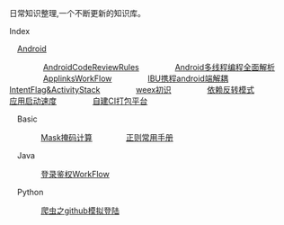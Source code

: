 
日常知识整理,一个不断更新的知识库。


Index 

&emsp;[Android](https://github.com/bytetang/DailyLearning/tree/master/Android)



&emsp;&emsp;&emsp;&emsp; [AndroidCodeReviewRules](https://github.com/bytetang/DailyLearning/blob/master/Android/AndroidCodeReviewRules.md)
&emsp;&emsp;&emsp;&emsp; [Android多线程编程全面解析](https://github.com/bytetang/DailyLearning/blob/master/Android/Android%E5%A4%9A%E7%BA%BF%E7%A8%8B%E7%BC%96%E7%A8%8B%E5%85%A8%E9%9D%A2%E8%A7%A3%E6%9E%90.md)
&emsp;&emsp;&emsp;&emsp; [ApplinksWorkFlow](https://github.com/bytetang/DailyLearning/blob/master/Android/ApplinksWorkFlow.md)
&emsp;&emsp;&emsp;&emsp; [IBU携程android端解耦](https://github.com/bytetang/DailyLearning/blob/master/Android/IBU%E6%90%BA%E7%A8%8Bandroid%E7%AB%AF%E8%A7%A3%E8%80%A6.md)
&emsp;&emsp;&emsp;&emsp; [IntentFlag&ActivityStack](https://github.com/bytetang/DailyLearning/blob/master/Android/IntentFlag%26ActivityStack.md)
&emsp;&emsp;&emsp;&emsp; [weex初识](https://github.com/bytetang/DailyLearning/blob/master/Android/weex%E5%88%9D%E8%AF%86.md)
&emsp;&emsp;&emsp;&emsp; [依赖反转模式](https://github.com/bytetang/DailyLearning/blob/master/Android/%E4%BE%9D%E8%B5%96%E5%8F%8D%E8%BD%AC%E6%A8%A1%E5%BC%8F.md)
&emsp;&emsp;&emsp;&emsp; [应用启动速度](https://github.com/bytetang/DailyLearning/blob/master/Android/%E5%BA%94%E7%94%A8%E5%90%AF%E5%8A%A8%E9%80%9F%E5%BA%A6.md)
&emsp;&emsp;&emsp;&emsp; [自建CI打包平台](https://github.com/bytetang/DailyLearning/blob/master/Android/%E8%87%AA%E5%BB%BACI%E6%89%93%E5%8C%85%E5%B9%B3%E5%8F%B0.md)

&emsp;Basic

&emsp;&emsp;&emsp;&emsp;[Mask掩码计算](https://github.com/bytetang/DailyLearning/blob/master/Basic/Mask%E6%8E%A9%E7%A0%81%E8%AE%A1%E7%AE%97.md)
&emsp;&emsp;&emsp;&emsp;[正则常用手册](https://github.com/bytetang/DailyLearning/blob/master/Basic/%E6%AD%A3%E5%88%99%E5%B8%B8%E7%94%A8%E6%89%8B%E5%86%8C.md)

&emsp;Java

&emsp;&emsp;&emsp;&emsp;[登录鉴权WorkFlow](https://github.com/bytetang/DailyLearning/blob/master/Java/%E7%99%BB%E5%BD%95%E9%89%B4%E6%9D%83WorkFlow.md)


&emsp;Python

&emsp;&emsp;&emsp;&emsp;[爬虫之github模拟登陆](Python/%E7%88%AC%E8%99%AB%E4%B9%8Bgithub%E6%A8%A1%E6%8B%9F%E7%99%BB%E9%99%86.md)
